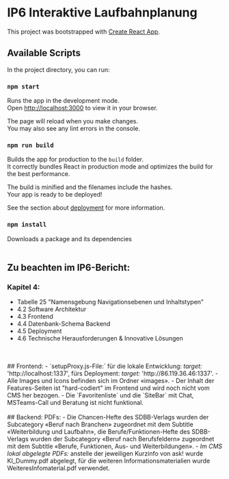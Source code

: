 # IP6 Interaktive Laufbahnplanung
This project was bootstrapped with [Create React App](https://github.com/facebook/create-react-app).

## Available Scripts

In the project directory, you can run:

### `npm start`

Runs the app in the development mode.\
Open [http://localhost:3000](http://localhost:3000) to view it in your browser.

The page will reload when you make changes.\
You may also see any lint errors in the console.

### `npm run build`

Builds the app for production to the `build` folder.\
It correctly bundles React in production mode and optimizes the build for the best performance.

The build is minified and the filenames include the hashes.\
Your app is ready to be deployed!

See the section about [deployment](https://facebook.github.io/create-react-app/docs/deployment) for more information.

### `npm install`

Downloads a package and its dependencies
<br/>
<br/>
## Zu beachten im IP6-Bericht:

### Kapitel 4: 
- Tabelle 25 "Namensgebung Navigationsebenen und Inhaltstypen"
- 4.2 Software Architektur
- 4.3 Frontend
- 4.4 Datenbank-Schema Backend
- 4.5 Deployment
- 4.6 Technische Herausforderungen & Innovative Lösungen
<br/>
<br/>
## Frontend:
- `setupProxy.js-File:` für die lokale Entwicklung: <em>target:</em> 'http://localhost:1337', fürs Deployment: <em>target:</em> 'http://86.119.36.46:1337'.
- Alle Images und Icons befinden sich im Ordner «images».
- Der Inhalt der Features-Seiten ist "hard-codiert" im Frontend und wird noch nicht vom CMS her bezogen.
- Die `Favoritenliste` und die `SiteBar` mit Chat, MSTeams-Call und Beratung ist nicht funktional.
  <br/>
  <br/>
## Backend:
PDFs:
- Die Chancen-Hefte des SDBB-Verlags wurden der Subcategory «Beruf nach Branchen» zugeordnet mit dem Subtitle «Weiterbildung und Laufbahn», die Berufe/Funktionen-Hefte des SDBB-Verlags wurden der Subcategory «Beruf nach Berufsfeldern» zugeordnet mit dem Subtitle «Berufe, Funktionen, Aus- und Weiterbildungen».
- <em>Im CMS lokal abgelegte PDFs:</em> anstelle der jeweiligen Kurzinfo von ask! wurde KI_Dummy.pdf abgelegt, für die weiteren Informationsmaterialien wurde WeiteresInfomaterial.pdf verwendet.


